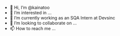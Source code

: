 - 👋 Hi, I’m @kainatoo
- 👀 I’m interested in ...
- 🌱 I’m currently working as an SQA Intern at Devsinc
- 💞️ I’m looking to collaborate on ...
- 📫 How to reach me ...

<!---
kainatoo/kainatoo is a ✨ special ✨ repository because its `README.md` (this file) appears on your GitHub profile.
You can click the Preview link to take a look at your changes.
--->
